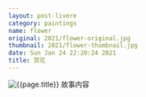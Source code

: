 ```yaml
---
layout: post-livere
category: paintings
name: flower
original: 2021/flower-original.jpg
thumbnail: 2021/flower-thumbnail.jpg
date: Sun Jan 24 22:20:24 2021
title: 赏花
---
```


![{{page.title}}](/gallery/{{page.category}}/{{page.original}})
故事内容
